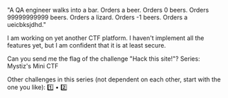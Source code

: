 "A QA engineer walks into a bar. Orders a beer. Orders 0 beers. Orders 99999999999 beers. Orders a lizard. Orders -1 beers. Orders a ueicbksjdhd."

I am working on yet another CTF platform. I haven't implement all the features yet, but I am confident that it is at least secure.

Can you send me the flag of the challenge "Hack this site!"?
Series: Mystiz's Mini CTF

Other challenges in this series (not dependent on each other, start with the one you like): 1️⃣ • 2️⃣
